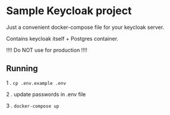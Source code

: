 # Sample Keycloak project
Just a convenient docker-compose file for your keycloak server.

Contains keycloak itself + Postgres container.

!!!! Do NOT use for production !!!!

## Running
1 . `cp .env.example .env`

2 . update passwords in .env file

3 . `docker-compose up`